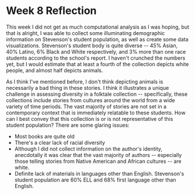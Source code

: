 # Week 8 Reflection

This week I did not get as much computational analysis as I was hoping, but that is alright, I was able to collect some illuminating demographic information on Stevenson's student population, as well as create some data visualizations. Stevenson's student body is quite diverse -- 45% Asian, 40% Latino, 6% Black and White respectively, and 3% more than one race students according to the school's report. I haven't crunched the numbers yet, but I would estimate that at least a fourth of the collection depicts white people, and almost half depicts animals.

As I think I've mentioned before, I don't think depicting animals is necessarily a bad thing in these stories. I think it illustrates a unique challenge in assessing diversity in a folktale collection -- specifically, these collections include stories from cultures around the world from a wide variety of time periods. The vast majority of stories are not set in a contemporary context that is immediately relatable to these students. How can I best convey that this collection is or is not representative of this student population? There are some glaring issues:

- Most books are quite old
- There's a clear lack of racial diversity
- Although I did not collect information on the author's identity, anecdotally it was clear that the vast majority of authors -- especially those telling stories from Native American and African cultures -- are white.
- Definite lack of materials in languages other than English. Stevenson's student population are 60% ELL and 68% first language other than English.
